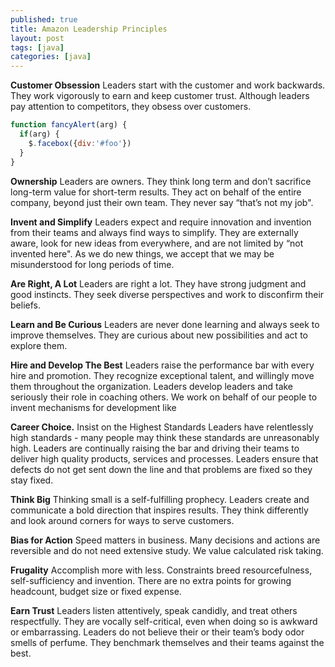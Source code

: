 ```yaml
---
published: true
title: Amazon Leadership Principles
layout: post
tags: [java]
categories: [java]
---
```

**Customer Obsession**
Leaders start with the customer and work backwards. They work vigorously to earn and keep customer trust. Although leaders pay attention to competitors, they obsess over customers.

```javascript
function fancyAlert(arg) {
  if(arg) {
    $.facebox({div:'#foo'})
  }
}
```

**Ownership**
Leaders are owners. They think long term and don’t sacrifice long-term value for short-term results. They act on behalf of the entire company, beyond just their own team. They never say “that’s not my job". 

**Invent and Simplify**
Leaders expect and require innovation and invention from their teams and always find ways to simplify. They are externally aware, look for new ideas from everywhere, and are not limited by “not invented here". As we do new things, we accept that we may be misunderstood for long periods of time.

**Are Right, A Lot**
Leaders are right a lot. They have strong judgment and good instincts. They seek diverse perspectives and work to disconfirm their beliefs.

**Learn and Be Curious**
Leaders are never done learning and always seek to improve themselves. They are curious about new possibilities and act to explore them.

**Hire and Develop The Best**
Leaders raise the performance bar with every hire and promotion. They recognize exceptional talent, and willingly move them throughout the organization. Leaders develop leaders and take seriously their role in coaching others.  We work on behalf of our people to invent mechanisms for development like 

**Career Choice.**
Insist on the Highest Standards
Leaders have relentlessly high standards - many people may think these standards are unreasonably high. Leaders are continually raising the bar and driving their teams to deliver high quality products, services and processes. Leaders ensure that defects do not get sent down the line and that problems are fixed so they stay fixed.

**Think Big**
Thinking small is a self-fulfilling prophecy. Leaders create and communicate a bold direction that inspires results. They think differently and look around corners for ways to serve customers.

**Bias for Action**
Speed matters in business. Many decisions and actions are reversible and do not need extensive study. We value calculated risk taking. 

**Frugality**
Accomplish more with less. Constraints breed resourcefulness, self-sufficiency and invention.  There are no extra points for growing headcount, budget size or fixed expense.

**Earn Trust**
Leaders listen attentively, speak candidly, and treat others respectfully. They are vocally self-critical, even when doing so is awkward or embarrassing.  Leaders do not believe their or their team’s body odor smells of perfume.  They benchmark themselves and their teams against the best.